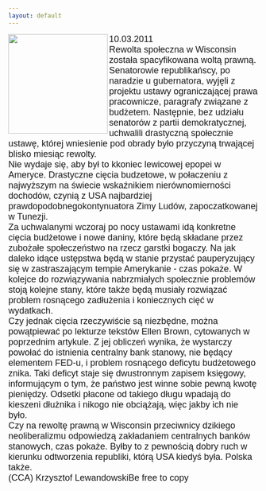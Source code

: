 ```yaml
---
layout: default
---
```


<img src="{{site.baseurl}}\articles\pictures\465.wisc.jpg" align=left width="200"><!--62--><p style="margin: 0px 0px 18px; font-size: 18px; font-family: Helvetica;">
10.03.2011<br>Rewolta społeczna w Wisconsin została spacyfikowana woltą prawną. Senatorowie republikańscy, po naradzie u gubernatora, wyjęli z projektu ustawy ograniczającej prawa pracownicze, paragrafy związane z budżetem. Następnie, bez udziału senatorów z partii demokratycznej, uchwalili drastyczną społecznie ustawę, której wniesienie pod obrady było przyczyną trwającej blisko miesiąc rewolty.<br>Nie wydaje się, aby był to kkoniec lewicowej epopei w Ameryce. Drastyczne cięcia budzetowe, w połaczeniu z najwyższym na świecie wskaźnikiem nierównomierności dochodów, czynią z USA najbardziej prawdopodobnegokontynuatora Zimy Ludów, zapoczatkowanej w Tunezji.<br>Za uchwalanymi wczoraj po nocy ustawami idą konkretne cięcia budżetowe i nowe daniny, które będą składane przez zubożałe społeczeństwo na rzecz garstki bogaczy. Na jak daleko idące ustępstwa będą w stanie przystać pauperyzujący się w zastraszającym tempie Amerykanie - czas pokaże. W kolejce do rozwiązywania nabrzmiałych społecznie problemów stoją kolejne stany, które także będą musiały rozwiązać problem rosnącego zadłużenia i koniecznych cięć w wydatkach.<br>Czy jednak cięcia rzeczywiście są niezbędne, można powątpiewać po lekturze tekstów Ellen Brown, cytowanych w poprzednim artykule. Z jej obliczeń wynika, że wystarczy powołać do istnienia centralny bank stanowy, nie będący elementem FED-u, i problem rosnącego deficytu budżetowego znika. Taki deficyt staje się dwustronnym zapisem księgowy, informującym o tym, że państwo jest winne sobie pewną kwotę pieniędzy. Odsetki płacone od takiego długu wpadają do kieszeni dłużnika i nikogo nie obciążają, więc jakby ich nie było.<br>Czy na rewoltę prawną w Wisconsin przeciwnicy dzikiego neoliberalizmu odpowiedzą zakładaniem centralnych banków stanowych, czas pokaże. Byłby to z pewnością dobry ruch w kierunku odtworzenia republiki, którą USA kiedyś była. Polska także.<br>(CCA) Krzysztof LewandowskiBe free to copy<br></p>